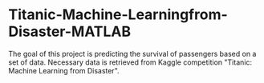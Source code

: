 # Titanic-Machine-Learningfrom-Disaster-MATLAB

The goal of this project is predicting the survival of passengers based on a set of data. Necessary data is retrieved from
 Kaggle competition "Titanic: Machine Learning from Disaster".

